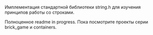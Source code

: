 Имплементация стандартной библиотеки string.h для изучения принципов работы со строками.

Полноценное readme in progress. Пока посмотрите проекты серии brick_game и containers.
